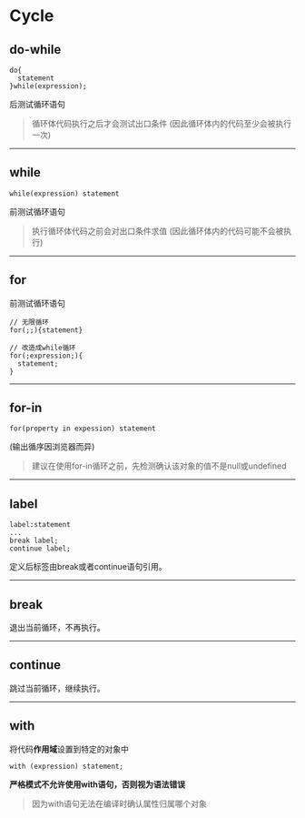 # Cycle
## do-while
```
do{
  statement
}while(expression);
```
后测试循环语句
> 循环体代码执行之后才会测试出口条件
> (因此循环体内的代码至少会被执行一次)
- - -
## while
```
while(expression) statement
```
前测试循环语句
> 执行循环体代码之前会对出口条件求值
> (因此循环体内的代码可能不会被执行)
- - -
## for
前测试循环语句
```
// 无限循环
for(;;){statement}

// 改造成while循环
for(;expression;){
  statement;
}
```
- - -
## for-in
```
for(property in expession) statement
```
(输出循序因浏览器而异)
> 建议在使用for-in循环之前，先检测确认该对象的值不是null或undefined
- - -
## label
```
label:statement
...
break label;
continue label;
```
定义后标签由break或者continue语句引用。
- - -
## break
退出当前循环，不再执行。
- - -
## continue
跳过当前循环，继续执行。
- - -
## with
将代码**作用域**设置到特定的对象中
```
with (expression) statement;
```
**严格模式不允许使用with语句，否则视为语法错误**
> 因为with语句无法在编译时确认属性归属哪个对象
